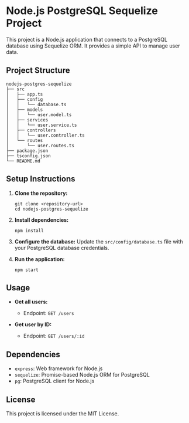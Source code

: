 # Node.js PostgreSQL Sequelize Project

This project is a Node.js application that connects to a PostgreSQL database using Sequelize ORM. It provides a simple API to manage user data.

## Project Structure

```
nodejs-postgres-sequelize
├── src
│   ├── app.ts
│   ├── config
│   │   └── database.ts
│   ├── models
│   │   └── user.model.ts
│   ├── services
│   │   └── user.service.ts
│   ├── controllers
│   │   └── user.controller.ts
│   └── routes
│       └── user.routes.ts
├── package.json
├── tsconfig.json
└── README.md
```

## Setup Instructions

1. **Clone the repository:**
   ```
   git clone <repository-url>
   cd nodejs-postgres-sequelize
   ```

2. **Install dependencies:**
   ```
   npm install
   ```

3. **Configure the database:**
   Update the `src/config/database.ts` file with your PostgreSQL database credentials.

4. **Run the application:**
   ```
   npm start
   ```

## Usage

- **Get all users:**
  - Endpoint: `GET /users`
  
- **Get user by ID:**
  - Endpoint: `GET /users/:id`

## Dependencies

- `express`: Web framework for Node.js
- `sequelize`: Promise-based Node.js ORM for PostgreSQL
- `pg`: PostgreSQL client for Node.js

## License

This project is licensed under the MIT License.